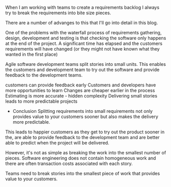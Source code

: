 When I am working with teams to create a requirements backlog I 
always try to break the requirements into bite size pieces.

There are a number of advanges to this that I'll go into detail in this blog.

One of the problems with the waterfall process of requirements gathering, design, development and testing is that checking the software only happens at the end of the project.  A significant time has elapsed and the customers requirements will have changed (or they might not have known what they wanted in the first place)

Agile software development teams split stories into small units.  This enables the customers and development team to try out the software and provide feedback to the development teams.

customers can provide feedback early
Customers and developers have more opportunities to learn
Changes are cheaper earlier in the process
Estimating is more accurate - hidden complexity
Delivering small stories leads to more predictable projects


* Conclusion
Splitting requirements into small requirements not only provides value to your
customers sooner but also makes the delivery more predictable.

This leads to happier customers as they get to try out the product sooner in the, are able to provide feedback to the development team and are better able to predict when the project will be delivered.

However, it's not as simple as breaking the work into the smallest number of pieces.  Software engineering does not contain homogeneous work and there are often transaction costs associated with each story.

Teams need to break stories into the smallest piece of work that provides value to your customers.


